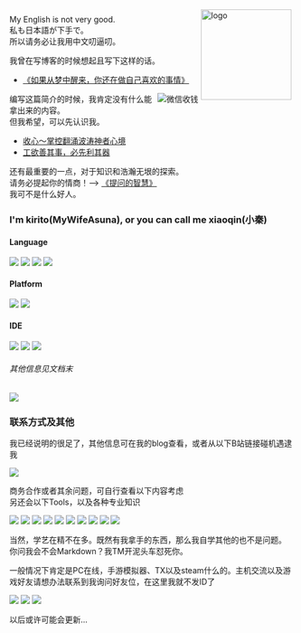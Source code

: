 <img src="https://github-readme-stats.vercel.app/api?username=MyWifeAsuna&show_icons=true" alt="logo" height="160" align="right" style="margin: 5px; margin-bottom: 20px;" />


My English is not very good.  
私も日本語が下手で。  
所以请务必让我用中文叨逼叨。  

我曾在写博客的时候想起且写下这样的话。  
- [《如果从梦中醒来，你还在做自己喜欢的事情》](http://mywifeasuna.top/index.php/archives/84/)  

<style>img{transition:all 0.6s;} img:hover{transform: scale(3);}</style><div><img src="https://i.loli.net/2020/10/27/Cqjrm8ifu1LNPhz.png" title="如果我有什么项目，或者那篇文章帮助到了你，请不用客气直接喂饱我" alt="微信收钱" align="right" /></div>  

编写这篇简介的时候，我肯定没有什么能拿出来的内容。  
但我希望，可以先认识我。  

- [收心～掌控翻涌波涛神者心境](http://mywifeasuna.top/)  
- [工欲善其事，必先利其器](http://mywifeasuna.top/index.php/archives/75/)  

还有最重要的一点，对于知识和浩瀚无垠的探索。  
请务必提起你的情商！--> [《提问的智慧》](https://github.com/ryanhanwu/How-To-Ask-Questions-The-Smart-Way/blob/main/README-zh_CN.md)  
我可不是什么好人。  

### I'm kirito(MyWifeAsuna), or you can call me xiaoqin(小秦)
#### Language
[![](https://img.shields.io/badge/-JAVA-red?style=flat&logo=java&logoColor=ffffff)](https://www.java.com/) [![](https://img.shields.io/badge/-C%2FC%2B%2B-blue?style=flat&logo=c%2B%2B&logoColor=ffffff)](http://gcc.gnu.org/) [![](https://img.shields.io/badge/-Python-9cf?style=flat&logo=python&logoColor=ffffff)](https://www.python.org/) [![](https://img.shields.io/badge/-More-ightgreen?style=flat)](https://baike.baidu.com/item/%E7%BC%96%E7%A8%8B%E8%AF%AD%E8%A8%80/9845131?fr=aladdin)
#### Platform
[![](https://img.shields.io/badge/Windows-10-2376bc?style=flat-square&logo=windows&logoColor=ffffff)](https://www.microsoft.com/windows/get-windows-10) [![](https://img.shields.io/badge/Linux-CentOS-2376bc?style=flat-square&logo=linux&logoColor=ffffff)](https://www.centos.org/)
#### IDE
[![](https://img.shields.io/badge/IDE-IntelliJ%20IDEA-blue?style=flat-square&logo=intellijidea&logoColor=ffffff)](https://www.jetbrains.com/idea/)
 [![](https://img.shields.io/badge/IDE-Visual%20Studio%20Code-blue?style=flat-square&logo=visual-studio-code&logoColor=ffffff)](https://code.visualstudio.com/) [![](https://img.shields.io/badge/IDE-Visual%20Studio%202019-blue?style=flat-square&logo=visualstudio&logoColor=ffffff)](https://visualstudio.microsoft.com/zh-hans/vs/)

###### 其他信息见文档末
![](https://i.loli.net/2020/10/27/LXqMWHC9Aal5K7x.jpg)

### 联系方式及其他
我已经说明的很足了，其他信息可在我的blog查看，或者从以下B站链接碰机遇逮我  

[![](https://img.shields.io/badge/哔哩哔哩-超级小秦-0080ff?style=flat-square&logo=bilibili&logoColor=ffffff)](https://space.bilibili.com/38080207)  

商务合作或者其余问题，可自行查看以下内容考虑  
另还会以下Tools，以及各种专业知识  

[![](https://img.shields.io/badge/Adobe-Photoshop-2376bc?style=flat-square&logo=adobephotoshop&logoColor=ffffff)](https://www.adobe.com/products/photoshop.html) [![](https://img.shields.io/badge/Adobe-Premiere%20Pro-2376bc?style=flat-square&logo=adobepremierepro&logoColor=ffffff)](https://www.adobe.com/products/premiere.html) [![](https://img.shields.io/badge/Adobe-After%20Effects-2376bc?style=flat-square&logo=adobeaftereffects&logoColor=ffffff)](https://www.adobe.com/products/aftereffects.html) [![](https://img.shields.io/badge/Adobe-Audition-2376bc?style=flat-square&logo=adobeaudition&logoColor=ffffff)](https://www.adobe.com/products/audition.html) [![](https://img.shields.io/badge/Autodesk-3D%20Studio%20Max-009393?style=flat-square&logo=autodesk&logoColor=ffffff)](https://www.autodesk.com/products/3ds-max/overview) [![](https://img.shields.io/badge/Autodesk-Maya-009393?style=flat-square&logo=autodesk&logoColor=ffffff)](https://www.autodesk.com/products/maya/overview) [![](https://img.shields.io/badge/Maxon%20Computer-Cinema%204D-7d7dff?style=flat-square&logo=cinema4d&logoColor=aaaaff)](https://www.maxon.net/cinema-4d) [![](https://img.shields.io/badge/-Unity-000000?style=flat-square&logo=unity&logoColor=ffffff)](https://unity.com/) [![](https://img.shields.io/badge/Epic%20Games-Unreal%20Engine%204-84c1ff?style=flat-square&logo=unrealengine&logoColor=ffffff)](https://www.unrealengine.com) ![](https://img.shields.io/badge/-Miku%20Miku%20Dance-39C5BB?style=flat)

当然，学艺在精不在多。既然有我拿手的东西，那么我自学其他的也不是问题。  
你问我会不会Markdown？我TM开泥头车怼死你。

一般情况下肯定是PC在线，手游模拟器、TX以及steam什么的。主机交流以及游戏好友请想办法联系到我询问好友位，在这里我就不发ID了  

[![](https://img.shields.io/badge/Nintendo-Switch-ff0000?style=flat-square&logo=nintendoswitch&logoColor=ffffff)](https://www.nintendo.co.jp/) [![](https://img.shields.io/badge/Sony%20Computer%20Entertainment-Play%20Station%201%202%203%204%205%20Vita-0080ff?style=flat-square&logo=playstation&logoColor=ffffff)](https://www.playstation.com/ja-jp) [![](https://img.shields.io/badge/Steam-kirito-000000?style=flat-square&logo=steam&logoColor=ffffff)](https://steamcommunity.com/id/MyWifeAsuna/)  

以后或许可能会更新...
